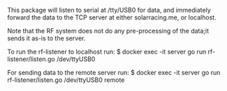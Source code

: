 This package will listen to serial at /tty/USB0 for data, and immediately forward
the data to the TCP server at either solarracing.me, or localhost.

Note that the RF system does not do any pre-processing of the data;it sends it as-is to the
server.

To run the rf-listener to localhost run:
$ docker exec -it server go run rf-listener/listen.go /dev/ttyUSB0

For sending data to the remote server run:
$ docker exec -it server go run rf-listener/listen.go /dev/ttyUSB0 remote
